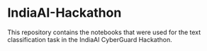 # IndiaAI-Hackathon

This repository contains the notebooks that were used for the text classification task in the IndiaAI CyberGuard Hackathon.
